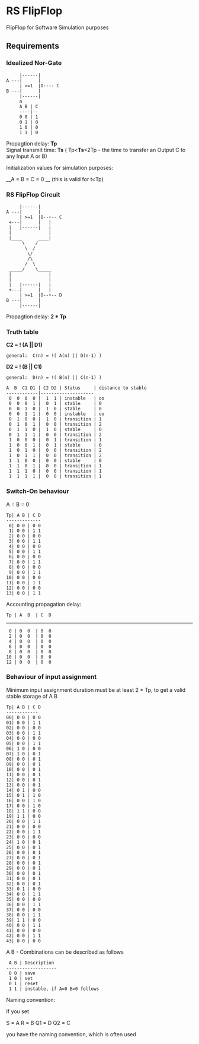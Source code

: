 # RS FlipFlop 

FlipFlop for Software Simulation purposes

## Requirements

### Idealized Nor-Gate
    
         |------|
    A ---|      |
         | >=1  |O---- C
    B ---|      |
         |------|
         n
         A B | C
         ----|--
         0 0 | 1
         0 1 | 0
         1 0 | 0
         1 1 | 0
         
         
Propagtion delay: __Tp__  
Signal transmit time: __Ts__ ( Tp<__Ts__<2Tp - the time to transfer an Output C to any Input A or B)

Initialization values for simulation purposes:

__A = B = C = 0 __ (this is valid for t<Tp)  
         
### RS FlipFlop Circuit


         |------|
    A ---|      |
         | >=1  |O--+-- C
     +---|      |   |
     |   |------|   |
     |              |
     |____      ____|
          \    /             
           \  /                  
            \/             
            /\
           /  \
     _____/    \_____
     |              |
     |              |
     |   |------|   |
     +---|      |   |
         | >=1  |O--+-- D
    B ---|      |
         |------|
         
Propagtion delay: __2 * Tp__   
         
         
### Truth table

__C2 = ! (A || D1)__  
    
    general:  C(n) = !( A(n) || D(n-1) )  
    
__D2 = ! (B || C1)__  
    
    general:  D(n) = !( B(n) || C(n-1) )
 
    A  B  C1 D1 | C2 D2 | Status     | distance to stable
    ------------|--------------------
     0  0  0  0 |  1  1 | instable   | oo
     0  0  0  1 |  0  1 | stable     | 0
     0  0  1  0 |  1  0 | stable     | 0
     0  0  1  1 |  0  0 | instable   | oo
     0  1  0  0 |  1  0 | transition | 1
     0  1  0  1 |  0  0 | transition | 2
     0  1  1  0 |  1  0 | stable     | 0
     0  1  1  1 |  0  0 | transition | 2
     1  0  0  0 |  0  1 | transition | 1
     1  0  0  1 |  0  1 | stable     | 0
     1  0  1  0 |  0  0 | transition | 2
     1  0  1  1 |  0  0 | transition | 2
     1  1  0  0 |  0  0 | stable     | 0
     1  1  0  1 |  0  0 | transition | 1
     1  1  1  0 |  0  0 | transition | 1
     1  1  1  1 |  0  0 | transition | 1
 
### Switch-On behaviour

A = B = 0

    Tp| A B | C D 
    -------------
     0| 0 0 | 0 0
     1| 0 0 | 1 1
     2| 0 0 | 0 0
     3| 0 0 | 1 1
     4| 0 0 | 0 0
     5| 0 0 | 1 1
     6| 0 0 | 0 0
     7| 0 0 | 1 1
     8| 0 0 | 0 0
     9| 0 0 | 1 1
    10| 0 0 | 0 0
    11| 0 0 | 1 1
    12| 0 0 | 0 0
    13| 0 0 | 1 1

Accounting propagation delay:

    Tp | A  B  | C  D 
   -------------------
     0 | 0  0  | 0  0
     2 | 0  0  | 0  0
     4 | 0  0  | 0  0
     6 | 0  0  | 0  0
     8 | 0  0  | 0  0
    10 | 0  0  | 0  0
    12 | 0  0  | 0  0


### Behaviour of input assignment  

Minimum input assignment duration must be at least 2 * Tp, to get a valid stable storage of A B  

    Tp| A B | C D 
    ------------
    00| 0 0 | 0 0 
    01| 0 0 | 1 1 
    02| 0 0 | 0 0 
    03| 0 0 | 1 1 
    04| 0 0 | 0 0 
    05| 0 0 | 1 1 
    06| 1 0 | 0 0 
    07| 1 0 | 0 1 
    08| 0 0 | 0 1 
    09| 0 0 | 0 1 
    10| 0 0 | 0 1 
    11| 0 0 | 0 1 
    12| 0 0 | 0 1 
    13| 0 0 | 0 1 
    14| 0 1 | 0 0 
    15| 0 1 | 1 0 
    16| 0 0 | 1 0 
    17| 0 0 | 1 0 
    18| 1 1 | 0 0 
    19| 1 1 | 0 0 
    20| 0 0 | 1 1 
    21| 0 0 | 0 0 
    22| 0 0 | 1 1 
    23| 0 0 | 0 0 
    24| 1 0 | 0 1 
    25| 0 0 | 0 1 
    26| 0 0 | 0 1 
    27| 0 0 | 0 1 
    28| 0 0 | 0 1 
    29| 0 0 | 0 1 
    30| 0 0 | 0 1 
    31| 0 0 | 0 1 
    32| 0 0 | 0 1 
    33| 0 1 | 0 0 
    34| 0 0 | 1 1 
    35| 0 0 | 0 0 
    36| 0 0 | 1 1 
    37| 0 0 | 0 0 
    38| 0 0 | 1 1 
    39| 1 1 | 0 0 
    40| 0 0 | 1 1 
    41| 0 0 | 0 0 
    42| 0 0 | 1 1 
    43| 0 0 | 0 0 

    
A B - Combinations can be described as follows

     A B | Description
    -------------------
     0 0 | save
     1 0 | set
     0 1 | reset
     1 1 | instable, if A=0 B=0 follows
    
    
    

Naming convention:

If you set

S = A
R = B
Q1 = D
Q2 = C

you have the naming convention, which is often used
